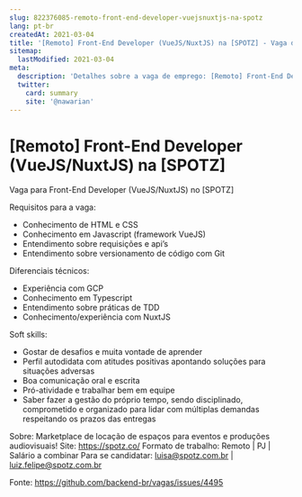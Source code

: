 ```yaml
---
slug: 822376085-remoto-front-end-developer-vuejsnuxtjs-na-spotz
lang: pt-br
createdAt: 2021-03-04
title: '[Remoto] Front-End Developer (VueJS/NuxtJS) na [SPOTZ] - Vaga de Emprego'
sitemap:
  lastModified: 2021-03-04
meta:
  description: 'Detalhes sobre a vaga de emprego: [Remoto] Front-End Developer (VueJS/NuxtJS) na [SPOTZ]'
  twitter:
    card: summary
    site: '@nawarian'
---
```


# [Remoto] Front-End Developer (VueJS/NuxtJS) na [SPOTZ]

Vaga para Front-End Developer (VueJS/NuxtJS) no [SPOTZ]

Requisitos para a vaga:

* Conhecimento de HTML e CSS 
* Conhecimento em Javascript (framework VueJS) 
* Entendimento sobre requisições e api’s 
* Entendimento sobre versionamento de código com Git 

Diferenciais técnicos:

* Experiência com GCP 
* Conhecimento em Typescript 
* Entendimento sobre práticas de TDD 
* Conhecimento/experiência com NuxtJS 

Soft skills:

* Gostar de desafios e muita vontade de aprender 
* Perfil autodidata com atitudes positivas apontando soluções para situações adversas 
* Boa comunicação oral e escrita 
* Pró-atividade e trabalhar bem em equipe   
* Saber fazer a gestão do próprio tempo, sendo disciplinado, comprometido e organizado para lidar com múltiplas demandas respeitando os prazos das entregas

Sobre: Marketplace de locação de espaços para eventos e produções audiovisuais!
Site: https://spotz.co/
Formato de trabalho: Remoto | PJ | Salário a combinar
Para se candidatar: luisa@spotz.com.br | luiz.felipe@spotz.com.br 

Fonte: https://github.com/backend-br/vagas/issues/4495